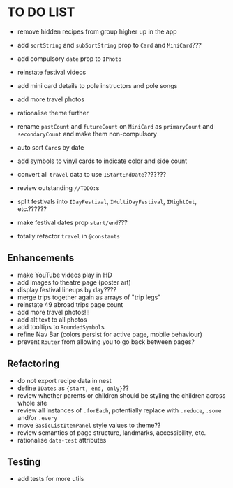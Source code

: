 # TO DO LIST


- remove hidden recipes from group higher up in the app

- add `sortString` and `subSortString` prop to `Card` and `MiniCard`???

- add compulsory `date` prop to `IPhoto`
- reinstate festival videos

- add mini card details to pole instructors and pole songs

- add more travel photos

- rationalise theme further

- rename `pastCount` and `futureCount` on `MiniCard` as `primaryCount` and `secondaryCount` and make them non-compulsory

- auto sort `Card`s by date

- add symbols to vinyl cards to indicate color and side count

- convert all `travel` data to use `IStartEndDate`???????
- review outstanding `//TODO:`s
- split festivals into `IDayFestival`, `IMultiDayFestival`, `INightOut`, etc.??????
- make festival dates prop `start/end`???
- totally refactor `travel` in `@constants`

## Enhancements

- make YouTube videos play in HD
- add images to theatre page (poster art)
- display festival lineups by day????
- merge trips together again as arrays of "trip legs"
- reinstate 49 abroad trips page count
- add more travel photos!!!
- add alt text to all photos
- add tooltips to `RoundedSymbol`s
- refine Nav Bar (colors persist for active page, mobile behaviour)
- prevent `Router` from allowing you to go back between pages?

## Refactoring

- do not export recipe data in nest
- define `IDates` as `{start, end, only}`??
- review whether parents or children should be styling the children across whole site
- review all instances of `.forEach`, potentially replace with `.reduce`, `.some` and/or `.every`
- move `BasicListItemPanel` style values to theme??
- review semantics of page structure, landmarks, accessibility, etc.
- rationalise `data-test` attributes

## Testing

- add tests for more utils
